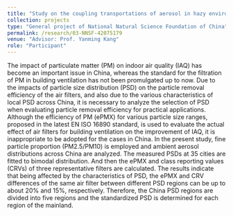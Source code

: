 ```yaml
---
title: "Study on the coupling transportations of aerosol in hazy environment within the canopy of urban micro-scale environment"
collection: projects
type: "General project of National Natural Science Foundation of China"
permalink: /research/03-NNSF-42075179
venue: "Advisor: Prof. Yanming Kang"
role: "Participant"
---
```


The impact of particulate matter (PM) on indoor air quality (IAQ) has become an important issue in China, whereas the standard for the filtration of PM in building ventilation has not been promulgated up to now. Due to the impacts of particle size distribution (PSD) on the particle removal efficiency of the air filters, and also due to the various characteristics of local PSD across China, it is necessary to analyze the selection of PSD when evaluating particle removal efficiency for practical applications. Although the efficiency of PM (ePMX) for various particle size ranges, proposed in the latest EN ISO 16890 standard, is used to evaluate the actual effect of air filters for building ventilation on the improvement of IAQ, it is inappropriate to be adopted for the cases in China. In the present study, fine particle proportion (PM2.5/PM10) is employed and ambient aerosol distributions across China are analyzed. The measured PSDs at 35 cities are fitted to bimodal distribution. And then the ePMX and class reporting values (CRVs) of three representative filters are calculated. The results indicate that being affected by the characteristics of PSD, the ePMX and CRV differences of the same air filter between different PSD regions can be up to about 20% and 15%, respectively. Therefore, the China PSD regions are divided into five regions and the standardized PSD is determined for each region of the mainland.